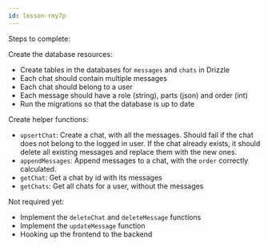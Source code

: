 ```yaml
---
id: lesson-rmy7p
---
```


Steps to complete:

Create the database resources:

- Create tables in the databases for `messages` and `chats` in Drizzle
- Each chat should contain multiple messages
- Each chat should belong to a user
- Each message should have a role (string), parts (json) and order (int)
- Run the migrations so that the database is up to date

Create helper functions:

- `upsertChat`: Create a chat, with all the messages. Should fail if the chat does not belong to the logged in user. If the chat already exists, it should delete all existing messages and replace them with the new ones.
- `appendMessages`: Append messages to a chat, with the `order` correctly calculated.
- `getChat`: Get a chat by id with its messages
- `getChats`: Get all chats for a user, without the messages

Not required yet:

- Implement the `deleteChat` and `deleteMessage` functions
- Implement the `updateMessage` function
- Hooking up the frontend to the backend

